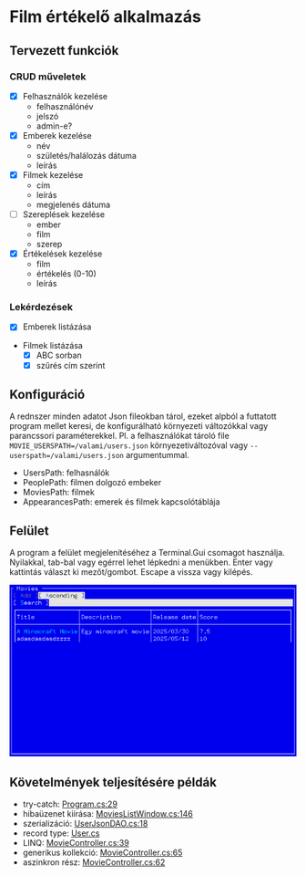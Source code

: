 # Film értékelő alkalmazás

## Tervezett funkciók

### CRUD műveletek

- [x] Felhasználók kezelése
  - felhasználónév
  - jelszó
  - admin-e?
- [x] Emberek kezelése
  - név
  - születés/halálozás dátuma
  - leírás
- [x] Filmek kezelése
  - cím
  - leírás
  - megjelenés dátuma
- [ ] Szereplések kezelése
  - ember
  - film
  - szerep
- [x] Értékelések kezelése
  - film
  - értékelés (0-10)
  - leírás

### Lekérdezések

- [x] Emberek listázása
- Filmek listázása
  - [x] ABC sorban
  - [x] szűrés cím szerint

## Konfiguráció

A rednszer minden adatot Json fileokban tárol, ezeket alpból a futtatott program mellet keresi, de konfigurálható környezeti változókkal vagy parancssori paraméterekkel. Pl. a felhasználókat tároló file `MOVIE_USERSPATH=/valami/users.json` környezetiváltozóval vagy `--userspath=/valami/users.json` argumentummal.

- UsersPath: felhasnálók
- PeoplePath: filmen dolgozó embeker
- MoviesPath: filmek
- AppearancesPath: emerek és filmek kapcsolótáblája

## Felület

A program a felület megjelenítéséhez a Terminal.Gui csomagot használja.\
Nyilakkal, tab-bal vagy egérrel lehet lépkedni a menükben. Enter vagy kattintás választ ki mezőt/gombot. Escape a vissza vagy kilépés.

![Movies menü](docs/images/movies.png)

## Követelmények teljesítésére példák

- try-catch: [Program.cs:29](Program.cs)
- hibaüzenet kiírása: [MoviesListWindow.cs:146](view/console/movies/MoviesListWindow.cs)
- szerializáció: [UserJsonDAO.cs:18](dao/json/UserJsonDAO.cs)
- record type: [User.cs](model/User.cs)
- LINQ: [MovieController.cs:39](controller/MovieController.cs)
- generikus kollekció: [MovieController.cs:65](controller/MovieController.cs)
- aszinkron rész: [MovieController.cs:62](controller/MovieController.cs)
